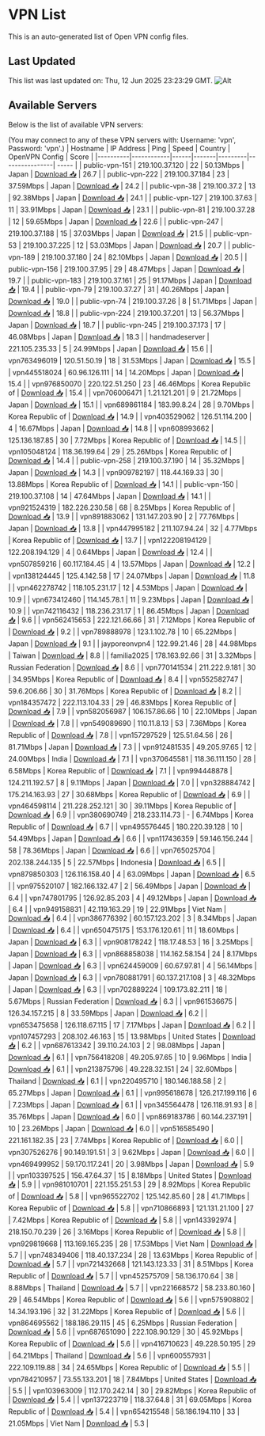 # VPN List

This is an auto-generated list of Open VPN config files.

## Last Updated

This list was last updated on: Thu, 12 Jun 2025 23:23:29 GMT.
![Alt](https://repobeats.axiom.co/api/embed/186b98318ef1479477931607c1ad7d823f12451f.svg "Repobeats analytics image")

## Available Servers

Below is the list of available VPN servers:

(You may connect to any of these VPN servers with: Username: 'vpn', Password: 'vpn'.)
| Hostname | IP Address | Ping | Speed | Country | OpenVPN Config | Score |
|----------|------------|------|-------|---------|----------------| ----- |
| public-vpn-151 | 219.100.37.120 | 22 | 50.13Mbps | Japan | [Download 📥](./configs/server_0_JP.ovpn) | 26.7 |
| public-vpn-222 | 219.100.37.184 | 23 | 37.59Mbps | Japan | [Download 📥](./configs/server_1_JP.ovpn) | 24.2 |
| public-vpn-38 | 219.100.37.2 | 13 | 92.38Mbps | Japan | [Download 📥](./configs/server_2_JP.ovpn) | 24.1 |
| public-vpn-127 | 219.100.37.63 | 11 | 33.91Mbps | Japan | [Download 📥](./configs/server_3_JP.ovpn) | 23.1 |
| public-vpn-81 | 219.100.37.28 | 12 | 59.65Mbps | Japan | [Download 📥](./configs/server_4_JP.ovpn) | 22.6 |
| public-vpn-247 | 219.100.37.188 | 15 | 37.03Mbps | Japan | [Download 📥](./configs/server_5_JP.ovpn) | 21.5 |
| public-vpn-53 | 219.100.37.225 | 12 | 53.03Mbps | Japan | [Download 📥](./configs/server_6_JP.ovpn) | 20.7 |
| public-vpn-189 | 219.100.37.180 | 24 | 82.10Mbps | Japan | [Download 📥](./configs/server_7_JP.ovpn) | 20.5 |
| public-vpn-156 | 219.100.37.95 | 29 | 48.47Mbps | Japan | [Download 📥](./configs/server_8_JP.ovpn) | 19.7 |
| public-vpn-183 | 219.100.37.161 | 25 | 91.17Mbps | Japan | [Download 📥](./configs/server_9_JP.ovpn) | 19.4 |
| public-vpn-79 | 219.100.37.27 | 31 | 40.26Mbps | Japan | [Download 📥](./configs/server_10_JP.ovpn) | 19.0 |
| public-vpn-74 | 219.100.37.26 | 8 | 51.71Mbps | Japan | [Download 📥](./configs/server_11_JP.ovpn) | 18.8 |
| public-vpn-224 | 219.100.37.201 | 13 | 56.37Mbps | Japan | [Download 📥](./configs/server_12_JP.ovpn) | 18.7 |
| public-vpn-245 | 219.100.37.173 | 17 | 46.08Mbps | Japan | [Download 📥](./configs/server_13_JP.ovpn) | 18.3 |
| handmadeserver | 221.105.235.33 | 5 | 24.99Mbps | Japan | [Download 📥](./configs/server_14_JP.ovpn) | 15.6 |
| vpn763496019 | 120.51.50.19 | 18 | 31.53Mbps | Japan | [Download 📥](./configs/server_15_JP.ovpn) | 15.5 |
| vpn445518024 | 60.96.126.111 | 14 | 14.20Mbps | Japan | [Download 📥](./configs/server_16_JP.ovpn) | 15.4 |
| vpn976850070 | 220.122.51.250 | 23 | 46.46Mbps | Korea Republic of | [Download 📥](./configs/server_17_KR.ovpn) | 15.4 |
| vpn706006471 | 1.21.121.201 | 9 | 21.72Mbps | Japan | [Download 📥](./configs/server_18_JP.ovpn) | 15.1 |
| vpn689861184 | 183.99.8.24 | 28 | 9.70Mbps | Korea Republic of | [Download 📥](./configs/server_19_KR.ovpn) | 14.9 |
| vpn403529062 | 126.51.114.200 | 4 | 16.67Mbps | Japan | [Download 📥](./configs/server_20_JP.ovpn) | 14.8 |
| vpn608993662 | 125.136.187.85 | 30 | 7.72Mbps | Korea Republic of | [Download 📥](./configs/server_21_KR.ovpn) | 14.5 |
| vpn105048124 | 118.36.199.64 | 29 | 25.26Mbps | Korea Republic of | [Download 📥](./configs/server_22_KR.ovpn) | 14.4 |
| public-vpn-258 | 219.100.37.190 | 14 | 35.32Mbps | Japan | [Download 📥](./configs/server_23_JP.ovpn) | 14.3 |
| vpn909782197 | 118.44.169.33 | 30 | 13.88Mbps | Korea Republic of | [Download 📥](./configs/server_24_KR.ovpn) | 14.1 |
| public-vpn-150 | 219.100.37.108 | 14 | 47.64Mbps | Japan | [Download 📥](./configs/server_25_JP.ovpn) | 14.1 |
| vpn921524319 | 182.226.230.58 | 68 | 8.25Mbps | Korea Republic of | [Download 📥](./configs/server_26_KR.ovpn) | 13.9 |
| vpn891883062 | 131.147.203.90 | 2 | 77.76Mbps | Japan | [Download 📥](./configs/server_27_JP.ovpn) | 13.8 |
| vpn447995182 | 211.107.94.24 | 32 | 4.77Mbps | Korea Republic of | [Download 📥](./configs/server_28_KR.ovpn) | 13.7 |
| vpn122208194129 | 122.208.194.129 | 4 | 0.64Mbps | Japan | [Download 📥](./configs/server_29_JP.ovpn) | 12.4 |
| vpn507859216 | 60.117.184.45 | 4 | 13.57Mbps | Japan | [Download 📥](./configs/server_30_JP.ovpn) | 12.2 |
| vpn138124445 | 125.4.142.58 | 17 | 24.07Mbps | Japan | [Download 📥](./configs/server_31_JP.ovpn) | 11.8 |
| vpn462278742 | 118.105.231.17 | 12 | 4.53Mbps | Japan | [Download 📥](./configs/server_32_JP.ovpn) | 10.9 |
| vpn673412460 | 114.145.78.1 | 11 | 9.23Mbps | Japan | [Download 📥](./configs/server_33_JP.ovpn) | 10.9 |
| vpn742116432 | 118.236.231.17 | 1 | 86.45Mbps | Japan | [Download 📥](./configs/server_34_JP.ovpn) | 9.6 |
| vpn562415653 | 222.121.66.66 | 31 | 7.12Mbps | Korea Republic of | [Download 📥](./configs/server_35_KR.ovpn) | 9.2 |
| vpn789888978 | 123.1.102.78 | 10 | 65.22Mbps | Japan | [Download 📥](./configs/server_36_JP.ovpn) | 9.1 |
| jayporeonvpn4 | 122.99.21.46 | 28 | 44.98Mbps | Taiwan | [Download 📥](./configs/server_37_TW.ovpn) | 8.8 |
| familia2025 | 178.163.92.66 | 31 | 3.32Mbps | Russian Federation | [Download 📥](./configs/server_38_RU.ovpn) | 8.6 |
| vpn770141534 | 211.222.9.181 | 30 | 34.95Mbps | Korea Republic of | [Download 📥](./configs/server_39_KR.ovpn) | 8.4 |
| vpn552582747 | 59.6.206.66 | 30 | 31.76Mbps | Korea Republic of | [Download 📥](./configs/server_40_KR.ovpn) | 8.2 |
| vpn184357472 | 222.113.104.33 | 29 | 46.83Mbps | Korea Republic of | [Download 📥](./configs/server_41_KR.ovpn) | 7.9 |
| vpn582056987 | 106.157.86.66 | 10 | 22.10Mbps | Japan | [Download 📥](./configs/server_42_JP.ovpn) | 7.8 |
| vpn549089690 | 110.11.8.13 | 53 | 7.36Mbps | Korea Republic of | [Download 📥](./configs/server_43_KR.ovpn) | 7.8 |
| vpn157297529 | 125.51.64.56 | 26 | 81.71Mbps | Japan | [Download 📥](./configs/server_44_JP.ovpn) | 7.3 |
| vpn912481535 | 49.205.97.65 | 12 | 24.00Mbps | India | [Download 📥](./configs/server_45_IN.ovpn) | 7.1 |
| vpn370645581 | 118.36.111.150 | 28 | 6.58Mbps | Korea Republic of | [Download 📥](./configs/server_46_KR.ovpn) | 7.1 |
| vpn994448878 | 124.211.192.57 | 8 | 9.11Mbps | Japan | [Download 📥](./configs/server_47_JP.ovpn) | 7.0 |
| vpn328884742 | 175.214.163.93 | 27 | 30.68Mbps | Korea Republic of | [Download 📥](./configs/server_48_KR.ovpn) | 6.9 |
| vpn464598114 | 211.228.252.121 | 30 | 39.11Mbps | Korea Republic of | [Download 📥](./configs/server_49_KR.ovpn) | 6.9 |
| vpn380690749 | 218.233.114.73 | - | 6.74Mbps | Korea Republic of | [Download 📥](./configs/server_50_KR.ovpn) | 6.7 |
| vpn495576445 | 180.220.39.128 | 10 | 54.49Mbps | Japan | [Download 📥](./configs/server_51_JP.ovpn) | 6.6 |
| vpn117436359 | 59.146.156.244 | 58 | 78.36Mbps | Japan | [Download 📥](./configs/server_52_JP.ovpn) | 6.6 |
| vpn765025704 | 202.138.244.135 | 5 | 22.57Mbps | Indonesia | [Download 📥](./configs/server_53_ID.ovpn) | 6.5 |
| vpn879850303 | 126.116.158.40 | 4 | 63.09Mbps | Japan | [Download 📥](./configs/server_54_JP.ovpn) | 6.5 |
| vpn975520107 | 182.166.132.47 | 2 | 56.49Mbps | Japan | [Download 📥](./configs/server_55_JP.ovpn) | 6.4 |
| vpn747801795 | 126.92.85.203 | 4 | 49.12Mbps | Japan | [Download 📥](./configs/server_56_JP.ovpn) | 6.4 |
| vpn949158831 | 42.119.163.29 | 19 | 22.91Mbps | Viet Nam | [Download 📥](./configs/server_57_VN.ovpn) | 6.4 |
| vpn386776392 | 60.157.123.202 | 3 | 8.34Mbps | Japan | [Download 📥](./configs/server_58_JP.ovpn) | 6.4 |
| vpn650475175 | 153.176.120.61 | 11 | 18.60Mbps | Japan | [Download 📥](./configs/server_59_JP.ovpn) | 6.3 |
| vpn908178242 | 118.17.48.53 | 16 | 3.25Mbps | Japan | [Download 📥](./configs/server_60_JP.ovpn) | 6.3 |
| vpn868858038 | 114.162.58.154 | 24 | 8.17Mbps | Japan | [Download 📥](./configs/server_61_JP.ovpn) | 6.3 |
| vpn624459009 | 60.67.97.81 | 4 | 56.14Mbps | Japan | [Download 📥](./configs/server_62_JP.ovpn) | 6.3 |
| vpn780881791 | 60.137.217.108 | 3 | 48.32Mbps | Japan | [Download 📥](./configs/server_63_JP.ovpn) | 6.3 |
| vpn702889224 | 109.173.82.211 | 18 | 5.67Mbps | Russian Federation | [Download 📥](./configs/server_64_RU.ovpn) | 6.3 |
| vpn961536675 | 126.34.157.215 | 8 | 33.59Mbps | Japan | [Download 📥](./configs/server_65_JP.ovpn) | 6.2 |
| vpn653475658 | 126.118.67.115 | 17 | 7.17Mbps | Japan | [Download 📥](./configs/server_66_JP.ovpn) | 6.2 |
| vpn107457293 | 208.102.46.163 | 15 | 13.98Mbps | United States | [Download 📥](./configs/server_67_US.ovpn) | 6.2 |
| vpn687613342 | 39.110.24.103 | 2 | 98.08Mbps | Japan | [Download 📥](./configs/server_68_JP.ovpn) | 6.1 |
| vpn756418208 | 49.205.97.65 | 10 | 9.96Mbps | India | [Download 📥](./configs/server_69_IN.ovpn) | 6.1 |
| vpn213875796 | 49.228.32.151 | 24 | 32.60Mbps | Thailand | [Download 📥](./configs/server_70_TH.ovpn) | 6.1 |
| vpn220495710 | 180.146.188.58 | 2 | 65.27Mbps | Japan | [Download 📥](./configs/server_71_JP.ovpn) | 6.1 |
| vpn995618678 | 126.217.199.116 | 6 | 7.23Mbps | Japan | [Download 📥](./configs/server_72_JP.ovpn) | 6.1 |
| vpn345564478 | 126.118.91.93 | 8 | 35.76Mbps | Japan | [Download 📥](./configs/server_73_JP.ovpn) | 6.0 |
| vpn869183786 | 60.144.237.191 | 10 | 23.26Mbps | Japan | [Download 📥](./configs/server_74_JP.ovpn) | 6.0 |
| vpn516585490 | 221.161.182.35 | 23 | 7.74Mbps | Korea Republic of | [Download 📥](./configs/server_75_KR.ovpn) | 6.0 |
| vpn307526276 | 90.149.191.51 | 3 | 9.62Mbps | Japan | [Download 📥](./configs/server_76_JP.ovpn) | 6.0 |
| vpn469499952 | 59.170.117.241 | 20 | 3.98Mbps | Japan | [Download 📥](./configs/server_77_JP.ovpn) | 5.9 |
| vpn103397525 | 156.47.64.37 | 15 | 8.18Mbps | United States | [Download 📥](./configs/server_78_US.ovpn) | 5.9 |
| vpn981010701 | 221.155.251.53 | 29 | 8.92Mbps | Korea Republic of | [Download 📥](./configs/server_79_KR.ovpn) | 5.8 |
| vpn965522702 | 125.142.85.60 | 28 | 41.71Mbps | Korea Republic of | [Download 📥](./configs/server_80_KR.ovpn) | 5.8 |
| vpn710866893 | 121.131.21.100 | 27 | 7.42Mbps | Korea Republic of | [Download 📥](./configs/server_81_KR.ovpn) | 5.8 |
| vpn143392974 | 218.150.70.239 | 26 | 3.16Mbps | Korea Republic of | [Download 📥](./configs/server_82_KR.ovpn) | 5.8 |
| vpn929819668 | 113.169.165.235 | 28 | 17.53Mbps | Viet Nam | [Download 📥](./configs/server_83_VN.ovpn) | 5.7 |
| vpn748349406 | 118.40.137.234 | 28 | 13.63Mbps | Korea Republic of | [Download 📥](./configs/server_84_KR.ovpn) | 5.7 |
| vpn721432668 | 121.143.123.33 | 31 | 8.51Mbps | Korea Republic of | [Download 📥](./configs/server_85_KR.ovpn) | 5.7 |
| vpn452575709 | 58.136.170.64 | 38 | 8.88Mbps | Thailand | [Download 📥](./configs/server_86_TH.ovpn) | 5.7 |
| vpn221668572 | 58.233.80.160 | 29 | 46.54Mbps | Korea Republic of | [Download 📥](./configs/server_87_KR.ovpn) | 5.6 |
| vpn575908802 | 14.34.193.196 | 32 | 31.22Mbps | Korea Republic of | [Download 📥](./configs/server_88_KR.ovpn) | 5.6 |
| vpn864695562 | 188.186.29.115 | 45 | 6.25Mbps | Russian Federation | [Download 📥](./configs/server_89_RU.ovpn) | 5.6 |
| vpn687651090 | 222.108.90.129 | 30 | 45.92Mbps | Korea Republic of | [Download 📥](./configs/server_90_KR.ovpn) | 5.6 |
| vpn416710623 | 49.228.50.195 | 29 | 64.21Mbps | Thailand | [Download 📥](./configs/server_91_TH.ovpn) | 5.6 |
| vpn600557931 | 222.109.119.88 | 34 | 24.65Mbps | Korea Republic of | [Download 📥](./configs/server_92_KR.ovpn) | 5.5 |
| vpn784210957 | 73.55.133.201 | 18 | 7.84Mbps | United States | [Download 📥](./configs/server_93_US.ovpn) | 5.5 |
| vpn103963009 | 112.170.242.14 | 30 | 29.82Mbps | Korea Republic of | [Download 📥](./configs/server_94_KR.ovpn) | 5.4 |
| vpn137223719 | 118.37.64.8 | 31 | 69.05Mbps | Korea Republic of | [Download 📥](./configs/server_95_KR.ovpn) | 5.4 |
| vpn654215548 | 58.186.194.110 | 33 | 21.05Mbps | Viet Nam | [Download 📥](./configs/server_96_VN.ovpn) | 5.3 |

